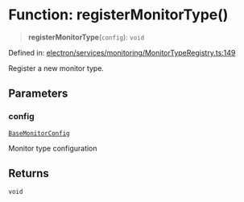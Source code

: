 # Function: registerMonitorType()

> **registerMonitorType**(`config`): `void`

Defined in: [electron/services/monitoring/MonitorTypeRegistry.ts:149](https://github.com/Nick2bad4u/Uptime-Watcher/blob/3cce0c3b352c8390536ca3c7399ece50a05faf18/electron/services/monitoring/MonitorTypeRegistry.ts#L149)

Register a new monitor type.

## Parameters

### config

[`BaseMonitorConfig`](../interfaces/BaseMonitorConfig.md)

Monitor type configuration

## Returns

`void`
